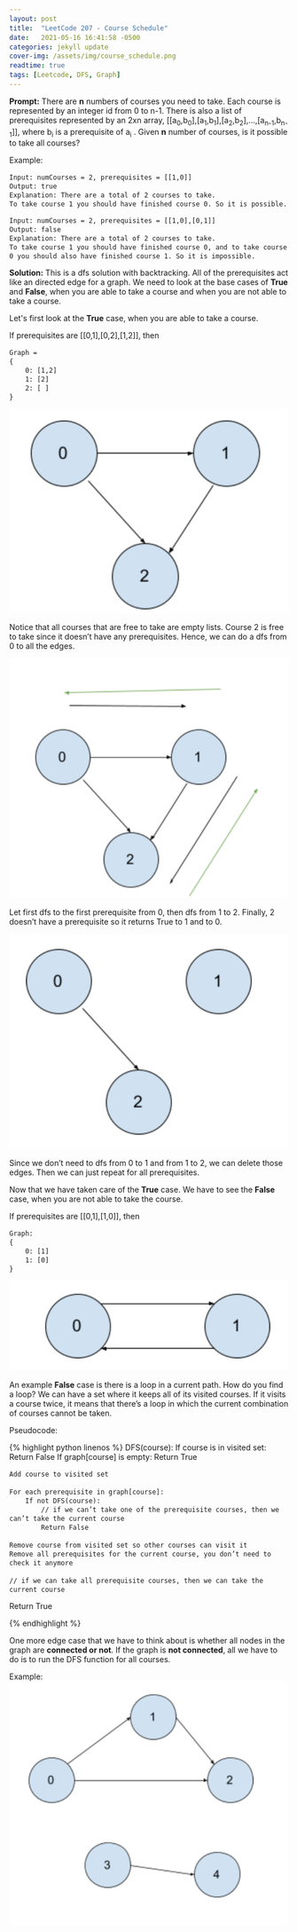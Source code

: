 ```yaml
---
layout: post
title:  "LeetCode 207 - Course Schedule"
date:   2021-05-16 16:41:58 -0500
categories: jekyll update
cover-img: /assets/img/course_schedule.png
readtime: true
tags: [Leetcode, DFS, Graph]
---
```


**Prompt:** There are **n** numbers of courses you need to take. Each course is represented by an integer id from 0 to n-1. There is also a list of prerequisites represented by an 2xn array, [[a<sub>0</sub>,b<sub>0</sub>],[a<sub>1</sub>,b<sub>1</sub>],[a<sub>2</sub>,b<sub>2</sub>],...,[a<sub>n-1</sub>,b<sub>n-1</sub>]], where b<sub>i</sub> is a prerequisite of a<sub>i</sub> . Given **n** number of courses, is it possible to take all courses?

Example:

~~~
Input: numCourses = 2, prerequisites = [[1,0]]
Output: true
Explanation: There are a total of 2 courses to take. 
To take course 1 you should have finished course 0. So it is possible.
~~~  
~~~
Input: numCourses = 2, prerequisites = [[1,0],[0,1]]
Output: false
Explanation: There are a total of 2 courses to take. 
To take course 1 you should have finished course 0, and to take course 0 you should also have finished course 1. So it is impossible.
~~~


**Solution:** This is a dfs solution with backtracking. All of the prerequisites act like an directed edge for a graph. We need to look at the base cases of **True** and **False**, when you are able to take a course and when you are not able to take a course.  

Let's first look at the **True** case, when you are able to take a course.

If prerequisites are [[0,1],[0,2],[1,2]], then

~~~
Graph = 
{
    0: [1,2]
    1: [2]
    2: [ ]
}
~~~

![Graph Example 1](../assets/img/leetcode_207_1.png)

Notice that all courses that are free to take are empty lists. Course 2 is free to take since it doesn’t have any prerequisites. Hence, we can do a dfs from 0 to all the edges. 

![Graph Example 2](../assets/img/leetcode_207_2.png)

Let first dfs to the first prerequisite from 0, then dfs from 1 to 2. Finally, 2 doesn’t have a prerequisite so it returns True to 1 and to 0. 

![Graph Example 3](../assets/img/leetcode_207_3.png)

Since we don’t need to dfs from 0 to 1 and from 1 to 2, we can delete those edges. Then we can just repeat for all prerequisites.

Now that we have taken care of the **True** case. We have to see the **False** case, when you are not able to take the course.

If prerequisites are [[0,1],[1,0]], then

~~~
Graph: 
{
    0: [1]
    1: [0]
}
~~~

![Graph Example 4](../assets/img/leetcode_207_4.png)

An example **False** case is there is a loop in a current path. How do you find a loop? We can have a set where it keeps all of its visited courses. If it visits a course twice, it means that there’s a loop in which the current combination of courses cannot be taken. 


Pseudocode:

{% highlight python linenos %}
DFS(course):
	If course is in visited set:
		Return False
	If graph[course] is empty:
		Return True
	
	Add course to visited set

	For each prerequisite in graph[course]:
		If not DFS(course):
			// if we can’t take one of the prerequisite courses, then we can’t take the current course
			Return False
	
	Remove course from visited set so other courses can visit it 
	Remove all prerequisites for the current course, you don’t need to check it anymore

	// if we can take all prerequisite courses, then we can take the current course
Return True

{% endhighlight %}

One more edge case that we have to think about is whether all nodes in the graph are **connected or not**. If the graph is **not connected**, all we have to do is to run the DFS function for all courses.

Example:
![Graph Example 5](../assets/img/leetcode_207_5.png)

 
